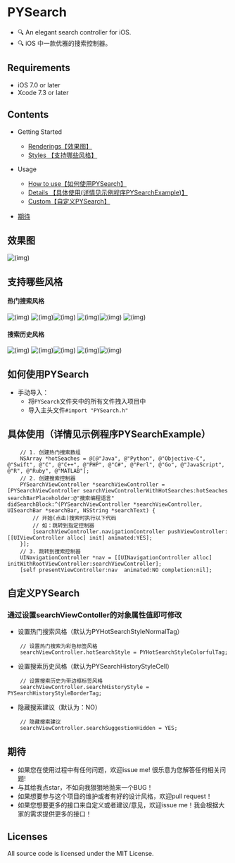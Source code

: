 # PYSearch
- 🔍 An elegant search controller for iOS.
- 🔍 iOS 中一款优雅的搜索控制器。

## Requirements
* iOS 7.0 or later
* Xcode 7.3 or later

## Contents

* Getting Started
  * [Renderings【效果图】](#效果图)
  * [Styles 【支持哪些风格】](#支持哪些风格)
  
* Usage
  * [How to use【如何使用PYSearch】](#如何使用PYSearch)
  * [Details 【具体使用(详情见示例程序PYSearchExample)】](#具体使用（详情见示例程序PYSearchExample）)
  * [Custom【自定义PYSearch】](#自定义PYSearch)
  
* [期待](#期待)

## <a id="效果图"></a>效果图

![(img)](http://oe1ml9cxe.bkt.clouddn.com/PYSearchDemo.gif)

## <a id="支持哪些风格"></a>支持哪些风格

#### 热门搜索风格
![(img)](https://github.com/iphone5solo/learngit/raw/master/imagesForPYSearch/hotSearchStyle01.png) ![(img)](https://github.com/iphone5solo/learngit/raw/master/imagesForPYSearch/hotSearchStyle02.png)![(img)](https://github.com/iphone5solo/learngit/raw/master/imagesForPYSearch/hotSearchStyle03.png) ![(img)](https://github.com/iphone5solo/learngit/raw/master/imagesForPYSearch/hotSearchStyle04.png)![(img)](https://github.com/iphone5solo/learngit/raw/master/imagesForPYSearch/hotSearchStyle05.png) ![(img)](https://github.com/iphone5solo/learngit/raw/master/imagesForPYSearch/hotSearchStyle06.png)

#### 搜索历史风格

![(img)](https://github.com/iphone5solo/learngit/raw/master/imagesForPYSearch/searchHistoryStyle01.png) ![(img)](https://github.com/iphone5solo/learngit/raw/master/imagesForPYSearch/searchHistoryStyle02.png)![(img)](https://github.com/iphone5solo/learngit/raw/master/imagesForPYSearch/searchHistoryStyle03.png) ![(img)](https://github.com/iphone5solo/learngit/raw/master/imagesForPYSearch/searchHistoryStyle04.png)![(img)](https://github.com/iphone5solo/learngit/raw/master/imagesForPYSearch/searchHistoryStyle05.png)

## <a id="如何使用PYSearch"></a>如何使用PYSearch
* 手动导入：
  - 将`PYSearch`文件夹中的所有文件拽入项目中
  - 导入主头文件`#import "PYSearch.h"`
  
  
## <a id="具体使用（详情见示例程序PYSearchExample）"></a>具体使用（详情见示例程序PYSearchExample）
```objc
    // 1. 创建热门搜索数组
    NSArray *hotSeaches = @[@"Java", @"Python", @"Objective-C", @"Swift", @"C", @"C++", @"PHP", @"C#", @"Perl", @"Go", @"JavaScript", @"R", @"Ruby", @"MATLAB"];
    // 2. 创建搜索控制器
    PYSearchViewController *searchViewController = [PYSearchViewController searchViewControllerWithHotSearches:hotSeaches searchBarPlaceholder:@"搜索编程语言" didSearchBlock:^(PYSearchViewController *searchViewController, UISearchBar *searchBar, NSString *searchText) {
        // 开始(点击)搜索时执行以下代码
        // 如：跳转到指定控制器
        [searchViewController.navigationController pushViewController:[[UIViewController alloc] init] animated:YES];
    }];
    // 3. 跳转到搜索控制器
    UINavigationController *nav = [[UINavigationController alloc] initWithRootViewController:searchViewController];
    [self presentViewController:nav  animated:NO completion:nil];

```

## <a id="自定义PYSearch"></a>自定义PYSearch

### 通过设置searchViewContoller的对象属性值即可修改

* 设置热门搜索风格（默认为PYHotSearchStyleNormalTag）
```objc
	// 设置热门搜索为彩色标签风格
	searchViewController.hotSearchStyle = PYHotSearchStyleColorfulTag;
```

* 设置搜索历史风格（默认为PYSearchHistoryStyleCell）
```objc
	// 设置搜索历史为带边框标签风格
	searchViewController.searchHistoryStyle = PYSearchHistoryStyleBorderTag;
```

* 隐藏搜索建议（默认为：NO）
```objc
	// 隐藏搜索建议
	searchViewController.searchSuggestionHidden = YES;
```

## <a id="期待"></a>期待

- 如果您在使用过程中有任何问题，欢迎issue me! 很乐意为您解答任何相关问题!
- 与其给我点star，不如向我狠狠地抛来一个BUG！
- 如果想要参与这个项目的维护或者有好的设计风格，欢迎pull request！
- 如果您想要更多的接口来自定义或者建议/意见，欢迎issue me！我会根据大家的需求提供更多的接口！

## Licenses
All source code is licensed under the MIT License.